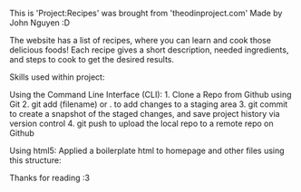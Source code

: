 This is 'Project:Recipes' was brought from 'theodinproject.com'
Made by John Nguyen :D

The website has a list of recipes, where you can learn and cook those delicious foods!
Each recipe gives a short description, needed ingredients, and steps to cook to get the desired results.

Skills used within project:

Using the Command Line Interface (CLI):
    1. Clone a Repo from Github using Git
    2. git add (filename) or . to add changes to a staging area
    3. git commit to create a snapshot of the staged changes, and save project history via version control
    4. git push to upload the local repo to a remote repo on Github

Using html5:
    Applied a boilerplate html to homepage and other files using this structure:
        <!DOCTYPE html> <!-- Using version: html5 -->
        <html lang="en"> <!-- html is using 'en' language to let screenreaders or browser-->
            <head>
                <meta charset="UTF-8"> <!-- lets us use special symbols within html file -->
                <title>meta data that browser displays on tab (aka Title)</title>
            </head>
            <body>
                <!-- 
                contents of an html file goes in here such as: 
                heading elements goes up to 6 from 1: <h1>,<h2>,...<h6>
                paragraphs: <p> displays block of text
                images: closes by itself, needs "src" attribute, and alt
                hyperlinks: <a> uses "href" attribute to link to files
                    we can link parents, children, siblings of each file using paths
                        .. goes into the parents directory
                        . is current directory
                lists such as <ol>, <ul>:
                    each needs <li>
                -->
            </body>
        </html>

Thanks for reading :3